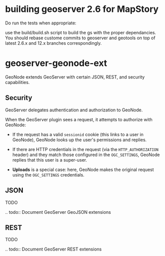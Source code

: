 building geoserver 2.6 for MapStory
=============================================
Do run the tests when appropriate:
 
use the build/build.sh script to build the gs with the proper dependancies. You should rebase custome commits to geoserver and geotools on top of latest 2.6.x and 12.x branches correspondingly. 


geoserver-geonode-ext
=====================

GeoNode extends GeoServer with certain JSON, REST, and security capabilities.

Security
--------

GeoServer delegates authentication and authorization to GeoNode.

When the GeoServer plugin sees a request, it attempts to authorize with
GeoNode:

- If the request has a valid `sessionid` cookie (this links to a user in
  GeoNode), GeoNode looks up the user's permissions and replies.

- If there are HTTP credentials in the request (via the `HTTP_AUTHORIZATION`
  header) and they match those configured in the `OGC_SETTINGS`,
  GeoNode replies that this user is a super-user.

- **Uploads** is a special case: here, GeoNode makes the original request
  using the `OGC_SETTINGS` credentials.

JSON
----

TODO

.. todo:: Document GeoServer GeoJSON extensions

REST
----

TODO

.. todo:: Document GeoServer REST extensions
